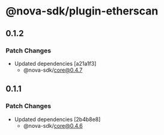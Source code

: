 # @nova-sdk/plugin-etherscan

## 0.1.2

### Patch Changes

- Updated dependencies [a21a1f3]
  - @nova-sdk/core@0.4.7

## 0.1.1

### Patch Changes

- Updated dependencies [2b4b8e8]
  - @nova-sdk/core@0.4.6
